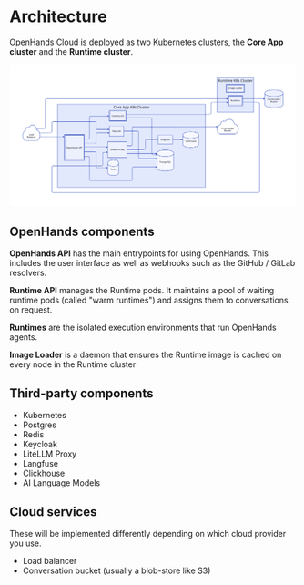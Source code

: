 # Architecture

OpenHands Cloud is deployed as two Kubernetes clusters, the **Core App cluster** and the **Runtime cluster**.

![Figure 1](./assets/fig1.svg)

## OpenHands components

**OpenHands API** has the main entrypoints for using OpenHands. This includes the user interface as well as webhooks such as the GitHub / GitLab resolvers.

**Runtime API** manages the Runtime pods. It maintains a pool of waiting runtime pods (called "warm runtimes") and assigns them to conversations on request.

**Runtimes** are the isolated execution environments that run OpenHands agents.

**Image Loader** is a daemon that ensures the Runtime image is cached on every node in the Runtime cluster

## Third-party components

* Kubernetes
* Postgres
* Redis
* Keycloak
* LiteLLM Proxy
* Langfuse
* Clickhouse
* AI Language Models

## Cloud services

These will be implemented differently depending on which cloud provider you use.

* Load balancer
* Conversation bucket (usually a blob-store like S3)
